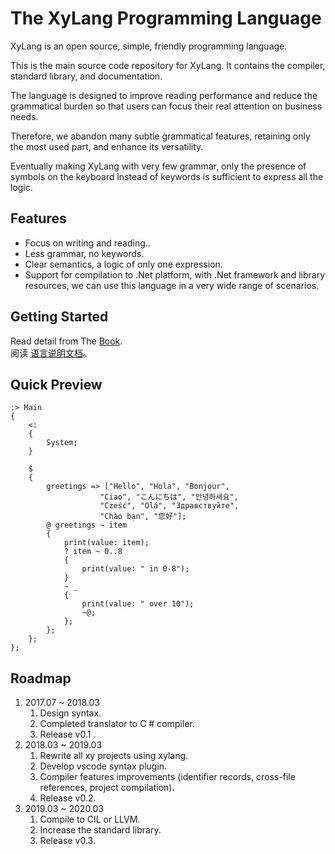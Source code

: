 # The XyLang Programming Language
XyLang is an open source, simple, friendly programming language.  

This is the main source code repository for XyLang. It contains the compiler, standard library, and documentation.

The language is designed to improve reading performance and reduce the grammatical burden so that users can focus their real attention on business needs.

Therefore, we abandon many subtle grammatical features, retaining only the most used part, and enhance its versatility.

Eventually making XyLang with very few grammar, only the presence of symbols on the keyboard instead of keywords is sufficient to express all the logic.

## Features
+ Focus on writing and reading..
+ Less grammar, no keywords.
+ Clear semantics, a logic of only one expression.
+ Support for compilation to .Net platform, with .Net framework and library resources, we can use this language in a very wide range of scenarios.

## Getting Started
Read detail from The [Book](./book-en/introduction.md).  
阅读 [语言说明文档](./book-zh/介绍.md)。

## Quick Preview

    :> Main
    {
        <: 
        {
            System;
        }

        $  
        {
            greetings => ["Hello", "Hola", "Bonjour",
                        "Ciao", "こんにちは", "안녕하세요",
                        "Cześć", "Olá", "Здравствуйте",
                        "Chào bạn", "您好"];
            @ greetings ~ item
            {
                print(value: item);
                ? item ~ 0..8 
                {
                    print(value: " in 0-8");
                }
                ~ _
                {
                    print(value: " over 10");
                    ~@;
                };
            };
        };
    };

## Roadmap
1. 2017.07 ~ 2018.03 
    1. Design syntax.
    1. Completed translator to C # compiler.
    1. Release v0.1 .
1. 2018.03 ~ 2019.03
    1. Rewrite all xy projects using xylang.
    1. Develop vscode syntax plugin.
    1. Compiler features improvements (identifier records, cross-file references, project compilation).
    1. Release v0.2.
1. 2019.03 ~ 2020.03
    1. Compile to CIL or LLVM.
    1. Increase the standard library.
    1. Release v0.3.